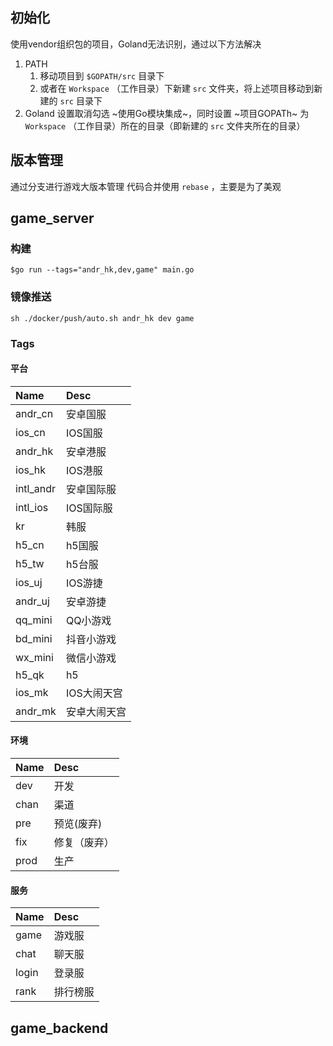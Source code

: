 ## 初始化
使用vendor组织包的项目，Goland无法识别，通过以下方法解决
1.  PATH
	1. 移动项目到 `$GOPATH/src` 目录下
	2. 或者在 `Workspace` （工作目录）下新建 `src` 文件夹，将上述项目移动到新建的 `src` 目录下
2. Goland 设置取消勾选 ~使用Go模块集成~，同时设置 ~项目GOPATh~ 为 `Workspace` （工作目录）所在的目录（即新建的 `src` 文件夹所在的目录）

## 版本管理
通过分支进行游戏大版本管理
代码合并使用 `rebase` ，主要是为了美观

## game_server
### 构建
```shell
$go run --tags="andr_hk,dev,game" main.go
```
### 镜像推送
```shell
sh ./docker/push/auto.sh andr_hk dev game
```
### Tags
#### 平台
| Name      | Desc         |
|:--------- |:------------ |
| andr_cn   | 安卓国服     |
| ios_cn    | IOS国服      |
| andr_hk   | 安卓港服     |
| ios_hk    | IOS港服      |
| intl_andr | 安卓国际服   |
| intl_ios  | IOS国际服    |
| kr        | 韩服         |
| h5_cn     | h5国服       |
| h5_tw     | h5台服       |
| ios_uj    | IOS游捷      |
| andr_uj   | 安卓游捷     |
| qq_mini   | QQ小游戏     |
| bd_mini   | 抖音小游戏   |
| wx_mini   | 微信小游戏   |
| h5_qk     | h5           |
| ios_mk    | IOS大闹天宫  |
| andr_mk   | 安卓大闹天宫 |

#### 环境
| Name | Desc         |
|:---- |:------------ |
| dev  | 开发         |
| chan | 渠道         |
| pre  | 预览(废弃)   |
| fix  | 修复（废弃） |
| prod | 生产         |

#### 服务
| Name  | Desc     |
|:----- |:-------- |
| game  | 游戏服   |
| chat  | 聊天服   |
| login | 登录服   |
| rank  | 排行榜服 |


## game_backend